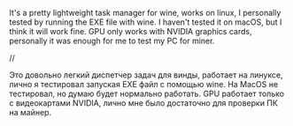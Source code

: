 It's a pretty lightweight task manager for wine, works on linux, I personally tested by running the EXE file with wine. 
I haven't tested it on macOS, but I think it will work fine.
GPU only works with NVIDIA graphics cards, personally it was enough for me to test my PC for miner.

//

Это довольно легкий диспетчер задач для винды, работает на линуксе, лично я тестировал запуская EXE файл с помощью wine. 
На MacOS не тестировал, но думаю будет нормально работать.
GPU работает только с видеокартами  NVIDIA, лично мне было достаточно для проверки ПК на майнер.
